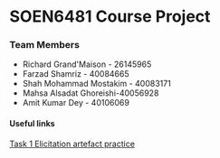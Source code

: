 # SOEN6481 Course Project

### Team Members
* Richard Grand'Maison - 26145965
* Farzad Shamriz - 40084665
* Shah Mohammad Mostakim - 40083171
* Mahsa Alsadat Ghoreishi-40056928
* Amit Kumar Dey - 40106069

#### Useful links

[Task 1 Elicitation artefact practice](https://docs.google.com/document/d/1FmX5atBFhi7Lsc5Tht47Ju1jsznNzJO_iz4hPA-gbH8/edit)
